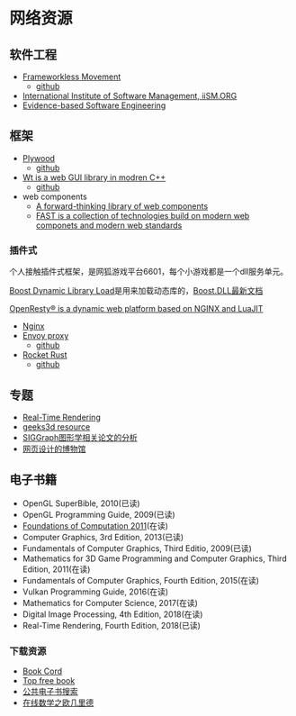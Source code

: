 # 网络资源

## 软件工程

- [Frameworkless Movement](https://www.frameworklessmovement.org/)
    - [github](https://github.com/frameworkless-movement)
- [International Institute of Software Management, iiSM.ORG](https://iism.org/)
- [Evidence-based Software Engineering](http://www.knosof.co.uk/ESEUR/index.html)

## 框架

- [Plywood](https://plywood.arc80.com/)
    - [github](https://github.com/arc80)
- [Wt is a web GUI library in modren C++](https://www.webtoolkit.eu/wt)
    - [github](https://github.com/emweb/wt)
- web components
    - [A forward-thinking library of web components](https://shoelace.style/)
    - [FAST is a collection of technologies build on modern web componets and modern web standards](https://www.fast.design/)

### 插件式

个人接触插件式框架，是网狐游戏平台6601，每个小游戏都是一个dll服务单元。

[Boost Dynamic Library Load](https://github.com/boostorg/dll)是用来加载动态库的，[Boost.DLL最新文档](http://apolukhin.github.io/Boost.DLL/index.html)

[OpenResty® is a dynamic web platform based on NGINX and LuaJIT](https://openresty.org/en/)

- [Nginx](https://nginx.org/)
- [Envoy proxy](https://www.envoyproxy.io/)
    - [github](https://github.com/envoyproxy/envoy)
- [Rocket Rust](https://rocket.rs/)
    - [github](https://github.com/lmj01/Rocket)

## 专题

- [Real-Time Rendering](http://www.realtimerendering.com/)
- [geeks3d resource](https://www.geeks3d.com/programming/)
- [SIGGraph图形学相关论文的分析](https://replicability.graphics/)
- [网页设计的博物馆 ](https://www.webdesignmuseum.org/)

## 电子书籍

- OpenGL SuperBible, 2010(已读)
- OpenGL Programming Guide, 2009(已读)
- [Foundations of Computation 2011](http://math.hws.edu/FoundationsOfComputation/)(在读)
- Computer Graphics, 3rd Edition, 2013(已读)
- Fundamentals of Computer Graphics, Third Editio, 2009(已读)
- Mathematics for 3D Game Programming and Computer Graphics, Third Edition, 2011(在读)
- Fundamentals of Computer Graphics, Fourth Edition, 2015(在读)
- Vulkan Programming Guide, 2016(在读)
- Mathematics for Computer Science, 2017(在读)
- Digital Image Processing, 4th Edition, 2018(在读)
- Real-Time Rendering, Fourth Edition, 2018(已读)

### 下载资源

- [Book Cord](https://bookcord.com/)
- [Top free book](https://www.topfreebooks.org/)
- [公共电子书搜索](https://www.gitenberg.org/)
- [在线数学之欧几里德](https://projecteuclid.org/)